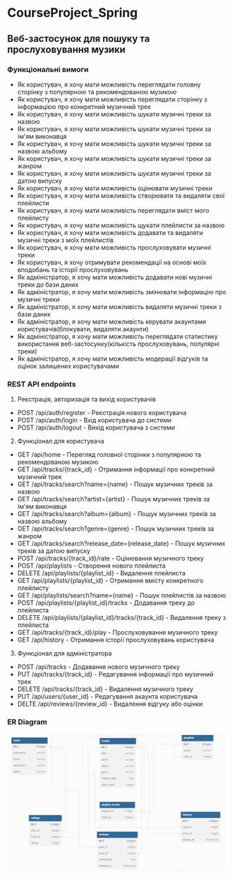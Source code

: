 # CourseProject_Spring
## Веб-застосунок для пошуку та прослуховування музики
### Функціональні вимоги

  - Як користувач, я хочу мати можливість переглядати головну сторінку з популярною та рекомендованою музикою
  - Як користувач, я хочу мати можливість переглядати сторінку з інформацією про конкретний музичний трек
  - Як користувач, я хочу мати можливість шукати музичні треки за назвою
  - Як користувач, я хочу мати можливість шукати музичні треки за ім'ям виконавця
  - Як користувач, я хочу мати можливість шукати музичні треки за назвою альбому
  - Як користувач, я хочу мати можливість шукати музичні треки за жанром
  - Як користувач, я хочу мати можливість шукати музичні треки за датою випуску
  - Як користувач, я хочу мати можливість оцінювати музичні треки
  - Як користувач, я хочу мати можливість створювати та видаляти свої плейлисти
  - Як користувач, я хочу мати можливість переглядати вміст мого плейлисту
  - Як користувач, я хочу мати можливість щукати плейлисти за назвою
  - Як користувач, я хочу мати можливість додавати та видаляти музичні треки з моїх плейлистів
  - Як користувач, я хочу мати можливість прослуховувати музичні треки
  - Як користувач, я хочу отримувати рекомендації на основі моїх вподобань та історії прослуховувань
  - Як адміністратор, я хочу мати можливість додавати нові музичні треки до бази даних
  - Як адміністратор, я хочу мати можливість змінювати інформацію про музичні треки
  - Як адміністратор, я хочу мати можливість видаляти музичні треки з бази даних
  - Як адміністратор, я хочу мати можливість керувати акаунтами користувачів(блокувати, видаляти акаунти)
  - Як адміністратор, я хочу мати можливість переглядати статистику використання веб-застосунку(кількість прослуховувань, популярні треки)
  - Як адміністратор, я хочу мати можливість модерації відгуків та оцінок залишених користувачами

### REST API endpoints
1. Реєстрація, авторизація та вихід користувачів
  - POST /api/auth/register - Реєстрація нового користувача
  - POST /api/auth/login - Вхід користувача до системи
  - POST /api/auth/logout - Вихід користувача з системи

2. Функціонал для користувача
  - GET /api/home - Перегляд головної сторінки з популярною та рекомендованою музикою
  - GET /api/tracks/{track_id} - Отримання інформації про конкретний музичний трек
  - GET /api/tracks/search?name={name} - Пошук музичних треків за назвою
  - GET /api/tracks/search?artist={artist} - Пошук музичних треків за ім'ям виконавця
  - GET /api/tracks/search?album={album} - Пошук музичних треків за назвою альбому
  - GET /api/tracks/search?genre={genre} - Пошук музичних треків за жанром
  - GET /api/tracks/search?release_date={release_date} - Пошук музичних треків за датою випуску
  - POST /api/tracks/{track_id}/rate - Оцінювання музичного треку
  - POST /api/playlists - Створення нового плейлиста
  - DELETE /api/playlists/{playlist_id} - Видалення плейлиста
  - GET /api/playlists/{playlist_id} - Отримання вмісту конкретного плейлисту
  - GET /api/playlists/search?name={name} - Пошук плейлистів за назвою
  - POST /api/playlists/{playlist_id}/tracks - Додавання треку до плейлиста
  - DELETE /api/playlists/{playlist_id}/tracks/{track_id} - Видалення треку з плейлиста
  - GET /api/tracks/{track_id}/play - Прослуховування музичного треку
  - GET /api/history - Отримання історії прослуховувань користувача

3. Функціонал для адміністратора
  - POST /api/tracks - Додавання нового музичного треку
  - PUT /api/tracks/{track_id} - Редагування інформації про музичний трек
  - DELETE /api/tracks/{track_id} - Видалення музичного треку
  - PUT /api/users/{user_id} - Редагування акаунта користувача
  - DELTE /api/reviews/{review_id} - Видалення відгуку або оцінки

### ER Diagram
![ER Diagram](ER_diagram.png)

